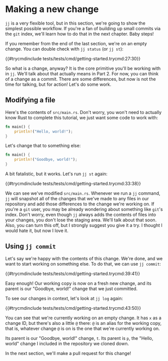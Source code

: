 # Making a new change

`jj` is a very flexible tool, but in this section, we're going to show the
simplest possible workflow. If you're a fan of building up small commits via the
`git` index, we'll learn how to do that in the next chapter. Baby steps!

If you remember from the end of the last section, we're on an empty change.
You can double check with `jj status` (or `jj st`):

{{#trycmdinclude tests/tests/cmd/getting-started.trycmd:27:30}} 

So what is a change, anyway? It is the core primitive you'll be working with in
`jj`. We'll talk about that actually means in Part 2. For now, you can think of
a change as a commit. There are some differences, but now is not the time for
talking, but for action! Let's do some work.

## Modifying a file

Here's the contents of `src/main.rs`. Don't worry, you won't need to actually
know Rust to complete this tutorial, we just want some code to work with:

```rust
fn main() {
    println!("Hello, world!");
}
```

Let's change that to something else:

```rust
fn main() {
    println!("Goodbye, world!");
}
```

A bit fatalistic, but it works. Let's run `jj st` again:

{{#trycmdinclude tests/tests/cmd/getting-started.trycmd:33:38}} 

We can see we've modified `src/main.rs`. Whenever we run a `jj` command, `jj`
will snapshot all of the changes that we've made to any files in our repository
and add those differences to the change we're working on. If you're a `git`
user, you may be already wondering about something like `git`'s index.  Don't
worry, even though `jj` always adds the contents of files into your changes, you
don't lose the staging area. We'll talk about that soon.  Also, you can turn
this off, but I strongly suggest you give it a try. I thought I would hate it,
but now I love it.

## Using `jj commit`

Let's say we're happy with the contents of this change. We're done, and we want
to start working on something else. To do that, we can use `jj commit`:

{{#trycmdinclude tests/tests/cmd/getting-started.trycmd:39:41}} 

Easy enough! Our working copy is now on a fresh new change, and its parent
is our "Goodbye, world!" change that we just committed.

To see our changes in context, let's look at `jj log` again:

{{#trycmdinclude tests/tests/cmd/getting-started.trycmd:43:50}} 

You can see that we're currently working on an empty change. It has `x` as a
change ID, but there's also a little `@` there: `@` is an alias for the working
copy, that is, whatever change `@` is on is the one that we're currently working
on.

Its parent is our "Goodbye, world!" change, `t`. Its parent is `p`, the "Hello, world"
change I included in the repository we cloned down.

In the next section, we'll make a pull request for this change!